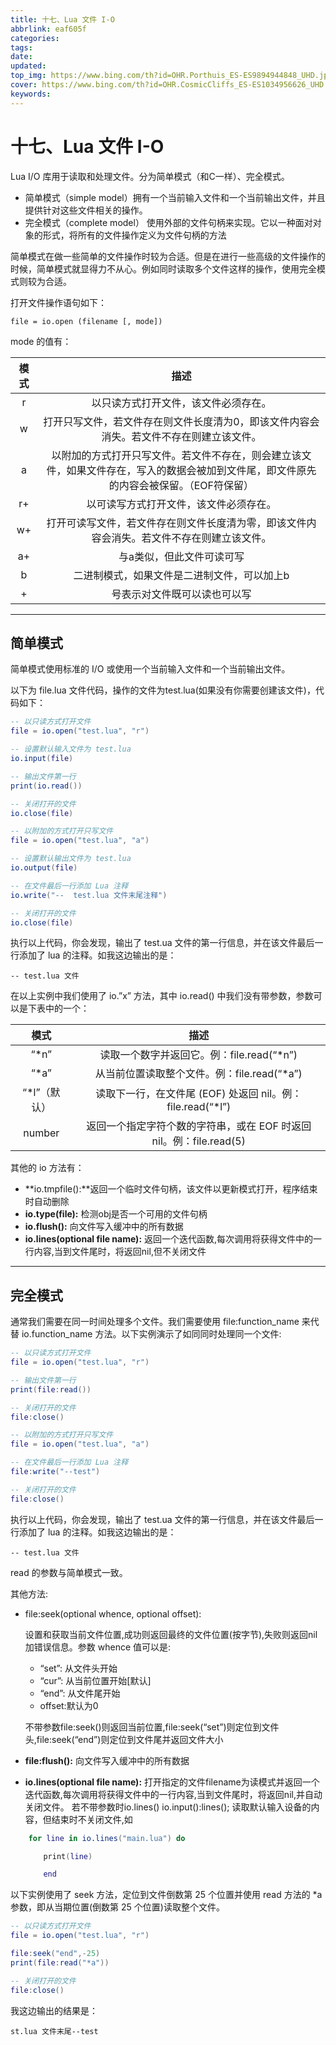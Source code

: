 ```yaml
---
title: 十七、Lua 文件 I-O
abbrlink: eaf605f
categories: 
tags: 
date: 
updated: 
top_img: https://www.bing.com/th?id=OHR.Porthuis_ES-ES9894944848_UHD.jpg
cover: https://www.bing.com/th?id=OHR.CosmicCliffs_ES-ES1034956626_UHD.jpg
keywords: 
---
```

# 十七、Lua 文件 I-O

Lua I/O 库用于读取和处理文件。分为简单模式（和C一样）、完全模式。

- 简单模式（simple model）拥有一个当前输入文件和一个当前输出文件，并且提供针对这些文件相关的操作。
- 完全模式（complete model） 使用外部的文件句柄来实现。它以一种面对对象的形式，将所有的文件操作定义为文件句柄的方法

简单模式在做一些简单的文件操作时较为合适。但是在进行一些高级的文件操作的时候，简单模式就显得力不从心。例如同时读取多个文件这样的操作，使用完全模式则较为合适。

打开文件操作语句如下：

```
file = io.open (filename [, mode])
```

mode 的值有：

| 模式 |                             描述                             |
| :--: | :----------------------------------------------------------: |
|  r   |             以只读方式打开文件，该文件必须存在。             |
|  w   | 打开只写文件，若文件存在则文件长度清为0，即该文件内容会消失。若文件不存在则建立该文件。 |
|  a   | 以附加的方式打开只写文件。若文件不存在，则会建立该文件，如果文件存在，写入的数据会被加到文件尾，即文件原先的内容会被保留。（EOF符保留） |
|  r+  |            以可读写方式打开文件，该文件必须存在。            |
|  w+  | 打开可读写文件，若文件存在则文件长度清为零，即该文件内容会消失。若文件不存在则建立该文件。 |
|  a+  |                  与a类似，但此文件可读可写                   |
|  b   |         二进制模式，如果文件是二进制文件，可以加上b          |
|  +   |                 号表示对文件既可以读也可以写                 |

------

## 简单模式

简单模式使用标准的 I/O 或使用一个当前输入文件和一个当前输出文件。

以下为 file.lua 文件代码，操作的文件为test.lua(如果没有你需要创建该文件)，代码如下：

```lua
-- 以只读方式打开文件
file = io.open("test.lua", "r")

-- 设置默认输入文件为 test.lua
io.input(file)

-- 输出文件第一行
print(io.read())

-- 关闭打开的文件
io.close(file)

-- 以附加的方式打开只写文件
file = io.open("test.lua", "a")

-- 设置默认输出文件为 test.lua
io.output(file)

-- 在文件最后一行添加 Lua 注释
io.write("--  test.lua 文件末尾注释")

-- 关闭打开的文件
io.close(file)
```

执行以上代码，你会发现，输出了 test.ua 文件的第一行信息，并在该文件最后一行添加了 lua 的注释。如我这边输出的是：

```
-- test.lua 文件
```

在以上实例中我们使用了 io.”x” 方法，其中 io.read() 中我们没有带参数，参数可以是下表中的一个：

|     模式     |                             描述                             |
| :----------: | :----------------------------------------------------------: |
|     “*n”     |          读取一个数字并返回它。例：file.read(“*n”)           |
|     “*a”     |         从当前位置读取整个文件。例：file.read(“*a”)          |
| “*l”（默认） |  读取下一行，在文件尾 (EOF) 处返回 nil。例：file.read(“*l”)  |
|    number    | 返回一个指定字符个数的字符串，或在 EOF 时返回 nil。例：file.read(5) |

其他的 io 方法有：

- **io.tmpfile():**返回一个临时文件句柄，该文件以更新模式打开，程序结束时自动删除
- **io.type(file):** 检测obj是否一个可用的文件句柄
- **io.flush():** 向文件写入缓冲中的所有数据
- **io.lines(optional file name):** 返回一个迭代函数,每次调用将获得文件中的一行内容,当到文件尾时，将返回nil,但不关闭文件

------

## 完全模式

通常我们需要在同一时间处理多个文件。我们需要使用 file:function_name 来代替 io.function_name 方法。以下实例演示了如同同时处理同一个文件:

```lua
-- 以只读方式打开文件
file = io.open("test.lua", "r")

-- 输出文件第一行
print(file:read())

-- 关闭打开的文件
file:close()

-- 以附加的方式打开只写文件
file = io.open("test.lua", "a")

-- 在文件最后一行添加 Lua 注释
file:write("--test")

-- 关闭打开的文件
file:close()
```

执行以上代码，你会发现，输出了 test.ua 文件的第一行信息，并在该文件最后一行添加了 lua 的注释。如我这边输出的是：

```
-- test.lua 文件
```

read 的参数与简单模式一致。

其他方法:

- file:seek(optional whence, optional offset):

  设置和获取当前文件位置,成功则返回最终的文件位置(按字节),失败则返回nil加错误信息。参数 whence 值可以是:

  - “set”: 从文件头开始
  - “cur”: 从当前位置开始[默认]
  - “end”: 从文件尾开始
  - offset:默认为0

  不带参数file:seek()则返回当前位置,file:seek(“set”)则定位到文件头,file:seek(“end”)则定位到文件尾并返回文件大小

- **file:flush():** 向文件写入缓冲中的所有数据

- **io.lines(optional file name):** 打开指定的文件filename为读模式并返回一个迭代函数,每次调用将获得文件中的一行内容,当到文件尾时，将返回nil,并自动关闭文件。
  若不带参数时io.lines() io.input():lines(); 读取默认输入设备的内容，但结束时不关闭文件,如

```lua
    for line in io.lines("main.lua") do

    　　print(line)

    　　end
```

以下实例使用了 seek 方法，定位到文件倒数第 25 个位置并使用 read 方法的 *a 参数，即从当期位置(倒数第 25 个位置)读取整个文件。

```lua
-- 以只读方式打开文件
file = io.open("test.lua", "r")

file:seek("end",-25)
print(file:read("*a"))

-- 关闭打开的文件
file:close()
```

我这边输出的结果是：

```
st.lua 文件末尾--test
```